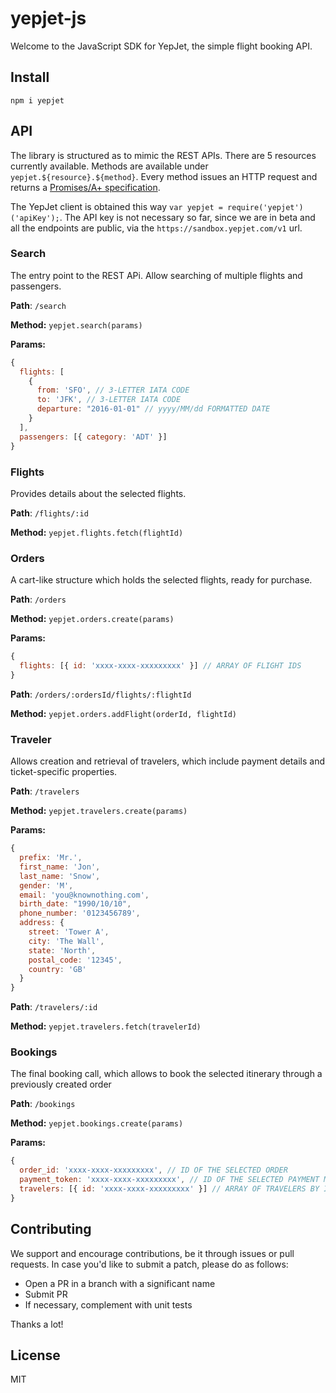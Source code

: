 # yepjet-js

Welcome to the JavaScript SDK for YepJet, the simple flight booking API.

## Install

`npm i yepjet`

## API

The library is structured as to mimic the REST APIs. There are 5 resources currently available. 
Methods are available under `yepjet.${resource}.${method}`. Every method issues an HTTP request and returns a [Promises/A+ specification](http://promises-aplus.github.com/promises-spec/).

The YepJet client is obtained this way `var yepjet = require('yepjet')('apiKey');`. The API key is not necessary so far, since we are in beta and all the endpoints are public, via the `https://sandbox.yepjet.com/v1` url.

### Search

The entry point to the REST APi. Allow searching of multiple flights and passengers.

**Path**: `/search`

**Method:** `yepjet.search(params)`

**Params:**
```js
{
  flights: [
    {
      from: 'SFO', // 3-LETTER IATA CODE
      to: 'JFK', // 3-LETTER IATA CODE
      departure: "2016-01-01" // yyyy/MM/dd FORMATTED DATE
    }
  ],
  passengers: [{ category: 'ADT' }] 
}
```

### Flights

Provides details about the selected flights.

**Path**: `/flights/:id`

**Method:** `yepjet.flights.fetch(flightId)`

### Orders

A cart-like structure which holds the selected flights, ready for purchase.

**Path**: `/orders`

**Method:** `yepjet.orders.create(params)`

**Params:**
```js
{
  flights: [{ id: 'xxxx-xxxx-xxxxxxxxx' }] // ARRAY OF FLIGHT IDS
}
```

**Path**: `/orders/:ordersId/flights/:flightId`

**Method:** `yepjet.orders.addFlight(orderId, flightId)`


### Traveler

Allows creation and retrieval of travelers, which include payment details and ticket-specific properties.

**Path**: `/travelers`

**Method:** `yepjet.travelers.create(params)`

**Params:**
```js
{
  prefix: 'Mr.',
  first_name: 'Jon',
  last_name: 'Snow',
  gender: 'M',
  email: 'you@knownothing.com',
  birth_date: "1990/10/10",
  phone_number: '0123456789',
  address: {
    street: 'Tower A',
    city: 'The Wall',
    state: 'North',
    postal_code: '12345',
    country: 'GB'
  }
}
```

**Path**: `/travelers/:id`

**Method:** `yepjet.travelers.fetch(travelerId)`

### Bookings

The final booking call, which allows to book the selected itinerary through a previously created order

**Path**: `/bookings`

**Method:** `yepjet.bookings.create(params)`

**Params:**
```js
{
  order_id: 'xxxx-xxxx-xxxxxxxxx', // ID OF THE SELECTED ORDER
  payment_token: 'xxxx-xxxx-xxxxxxxxx', // ID OF THE SELECTED PAYMENT METHOD
  travelers: [{ id: 'xxxx-xxxx-xxxxxxxxx' }] // ARRAY OF TRAVELERS BY ID
}
```

## Contributing

We support and encourage contributions, be it through issues or pull requests.
In case you'd like to submit a patch, please do as follows:
- Open a PR in a branch with a significant name
- Submit PR
- If necessary, complement with unit tests

Thanks a lot!

## License

MIT

